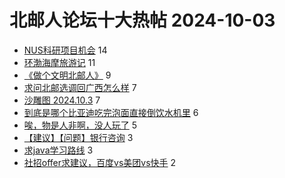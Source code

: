 # 北邮人论坛十大热帖 2024-10-03

- [NUS科研项目机会](https://bbs.byr.cn/article/AimGraduate/1231276) 14
- [环渤海摩旅游记](https://bbs.byr.cn/article/Travel/148184) 11
- [《做个文明北邮人》](https://bbs.byr.cn/article/Talking/6427427) 9
- [求问北邮选调回广西怎么样](https://bbs.byr.cn/article/Guangxi/144923) 7
- [沙雕图 2024.10.3](https://bbs.byr.cn/article/Joke/732514) 7
- [到底是哪个比亚迪吃完泡面直接倒饮水机里](https://bbs.byr.cn/article/Picture/3368011) 6
- [唉，物是人非啊，没人玩了](https://bbs.byr.cn/article/OverWatch/1299) 5
- [【建议】【问题】银行咨询](https://bbs.byr.cn/article/Job/2216599) 3
- [求java学习路线](https://bbs.byr.cn/article/Java/67044) 3
- [社招offer求建议，百度vs美团vs快手](https://bbs.byr.cn/article/WorkLife/1220597) 2


